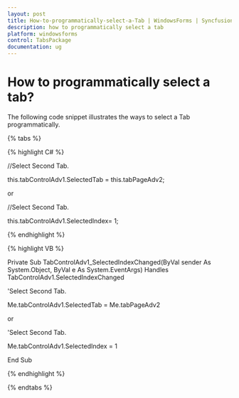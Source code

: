 ```yaml
---
layout: post
title: How-to-programmatically-select-a-Tab | WindowsForms | Syncfusion®
description: how to programmatically select a tab
platform: windowsforms
control: TabsPackage
documentation: ug
---
```


# How to programmatically select a tab?

The following code snippet illustrates the ways to select a Tab programmatically.

{% tabs %}

{% highlight C# %}


//Select Second Tab.

this.tabControlAdv1.SelectedTab = this.tabPageAdv2;

or

//Select Second Tab.

this.tabControlAdv1.SelectedIndex= 1;

{% endhighlight %}

{% highlight VB %}



Private Sub TabControlAdv1_SelectedIndexChanged(ByVal sender As System.Object, ByVal e As System.EventArgs) Handles TabControlAdv1.SelectedIndexChanged

'Select Second Tab.

Me.tabControlAdv1.SelectedTab = Me.tabPageAdv2

or

'Select Second Tab.

Me.tabControlAdv1.SelectedIndex = 1

End Sub

{% endhighlight %}

{% endtabs %}

